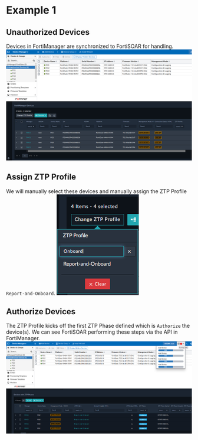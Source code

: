 # Example 1

## Unauthorized Devices
Devices in FortiManager are synchronized to FortiSOAR for handling. 
![](./images/ex1a.png)

## Assign ZTP Profile
We will manually select these devices and manually assign the ZTP Profile `Report-and-Onboard`. 
![](./images/ex1b.png)

## Authorize Devices
The ZTP Profile kicks off the first ZTP Phase defined which is `Authorize` the device(s). We can see FortiSOAR performing these steps via the API in FortiManager. 
![](./images/ex1c.png)